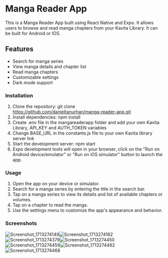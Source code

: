 # Manga Reader App
This is a Manga Reader App built using React Native and Expo. It allows users to browse and read manga chapters from your Kavita Library. It can be built for Android or IOS.

## Features
- Search for manga series
- View manga details and chapter list
- Read manga chapters
- Customizable settings
- Dark mode support
### Installation
1. Clone the repository: git clone https://github.com/danieltanurhan/manga-reader-app.git
2. Install dependencies: npm install
3. Create .env file in the mangareaderapp folder and add your own Kavita Library, API_KEY and AUTH_TOKEN variables
4. Change BASE_URL in the constants.js file to your own Kavita library server link
5. Start the development server: npm start
6. Expo development tools will open in your browser, click on the "Run on Android device/emulator" or "Run on iOS simulator" button to launch the app.
### Usage
1. Open the app on your device or simulator.
2. Search for a manga series by entering the title in the search bar.
3. Tap on a manga series to view its details and list of available chapters or volumes.
4. Tap on a chapter to read the manga.
5. Use the settings menu to customize the app's appearance and behavior.
### Screenshots

![Screenshot_1713274149](https://github.com/danieltanurhan/mangareader/assets/32969802/d747cb5c-4e69-4e56-a91b-42be413a3f23)![Screenshot_1713274162](https://github.com/danieltanurhan/mangareader/assets/32969802/e2a350b5-b6fd-4fc8-a3ed-0c99f35c8d7a)![Screenshot_1713274379](https://github.com/danieltanurhan/mangareader/assets/32969802/e9f49c1d-8b50-4317-976b-ace6be071823)![Screenshot_1713274450](https://github.com/danieltanurhan/mangareader/assets/32969802/e2b15654-8c00-40cd-b7c5-75516a8283a5)
![Screenshot_1713274459](https://github.com/danieltanurhan/mangareader/assets/32969802/62766d24-41a0-4b27-b866-935db0fba1e7)![Screenshot_1713274462](https://github.com/danieltanurhan/mangareader/assets/32969802/99a10e75-854f-4009-94d4-a90a3b35c8dd)![Screenshot_1713274468](https://github.com/danieltanurhan/mangareader/assets/32969802/d26bbe11-3e0b-4d4e-ae0d-db5dedd2ba26)
